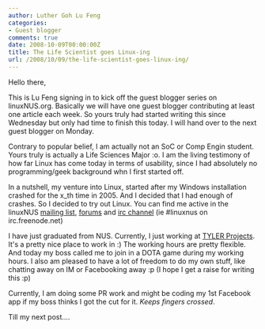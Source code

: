 ```yaml
---
author: Luther Goh Lu Feng
categories:
- Guest blogger
comments: true
date: 2008-10-09T00:00:00Z
title: The Life Scientist goes Linux-ing
url: /2008/10/09/the-life-scientist-goes-linux-ing/
---
```


Hello there,

This is Lu Feng signing in to kick off the guest blogger series on linuxNUS.org. Basically we will have one guest blogger contributing at least one article each week. So yours truly had started writing this since Wednesday but only had time to finish this today. I will hand over to the next guest blogger on Monday.

Contrary to popular belief, I am actually not an SoC or Comp Engin student. Yours truly is actually a Life Sciences Major :o. I am the living testimony of how far Linux has come today in terms of usability, since I had absolutely no programming/geek background whn I first started off.

In a nutshell, my venture into Linux, started after my Windows installation crashed for the x_th time in 2005. And I decided that I had enough of crashes. So I decided to try out Linux. You can find me active in the linuxNUS <a href="http://groups.yahoo.com/groups/linuxNUS/">mailing list</a>, <a href="http://opensource.nus.edu.sg/forums/">forums</a> and <a href="http://opensource.nus.edu.sg/wiki/index.php/Connecting_to_IRC">irc channel</a> (ie #linuxnus on irc.freenode.net)

I have just graduated from NUS. Currently, I just working at <a href="http://www.tylerprojects.com/">TYLER Projects</a>. It's a pretty nice place to work in :) The working hours are pretty flexible. And today my boss called me to join in a DOTA game during my working hours. I also am pleased to have a lot of freedom to do my own stuff, like chatting away on IM or Facebooking away :p (I hope I get a raise for writing this :p)

Currently, I am doing some PR work and might be coding my 1st Facebook app if my boss thinks I got the cut for it. *Keeps fingers crossed*.

Till my next post....

